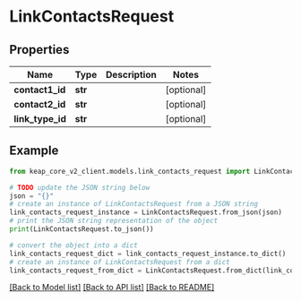 # LinkContactsRequest


## Properties

Name | Type | Description | Notes
------------ | ------------- | ------------- | -------------
**contact1_id** | **str** |  | [optional] 
**contact2_id** | **str** |  | [optional] 
**link_type_id** | **str** |  | [optional] 

## Example

```python
from keap_core_v2_client.models.link_contacts_request import LinkContactsRequest

# TODO update the JSON string below
json = "{}"
# create an instance of LinkContactsRequest from a JSON string
link_contacts_request_instance = LinkContactsRequest.from_json(json)
# print the JSON string representation of the object
print(LinkContactsRequest.to_json())

# convert the object into a dict
link_contacts_request_dict = link_contacts_request_instance.to_dict()
# create an instance of LinkContactsRequest from a dict
link_contacts_request_from_dict = LinkContactsRequest.from_dict(link_contacts_request_dict)
```
[[Back to Model list]](../README.md#documentation-for-models) [[Back to API list]](../README.md#documentation-for-api-endpoints) [[Back to README]](../README.md)


